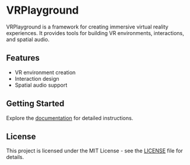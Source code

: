 # VRPlayground

VRPlayground is a framework for creating immersive virtual reality experiences. It provides tools for building VR environments, interactions, and spatial audio.

## Features
- VR environment creation
- Interaction design
- Spatial audio support

## Getting Started
Explore the [documentation](docs/index.md) for detailed instructions.

## License
This project is licensed under the MIT License - see the [LICENSE](LICENSE) file for details.
